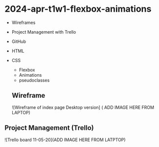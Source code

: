 # 2024-apr-t1w1-flexbox-animations

- Wireframes
- Project Management with Trello
- GitHub
- HTML
- CSS
  - Flexbox
  - Animations
  - pseudoclasses 

  ## Wireframe

  ![Wireframe of index page Desktop version] ( ADD IMAGE HERE FROM LAPTOP)

## Project Management (Trello)
![Trello board 11-05-20](ADD IMAGE HERE FROM LATPTOP)
